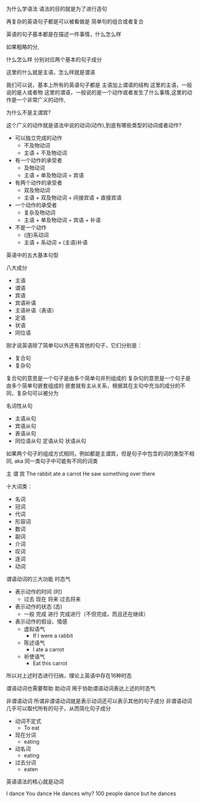 为什么学语法
语法的目的就是为了进行造句

再复杂的英语句子都是可以被看做是 简单句的组合或者复合

英语的句子基本都是在描述一件事情，什么怎么样

如果粗略的分,

什么怎么样 分别对应两个基本的句子成分

这里的什么就是主语，怎么样就是谓语

我们可以说，基本上所有的英语句子都是 主语加上谓语的结构
这里的主语，一般说的是人或者物
这里的谓语，一般说的是一个动作或者发生了什么事情,这里的动作是一个非常广义的动作,

为什么不是主谓宾?

这个广义的动作就是语法中说的动词(动作),到底有哪些类型的动词或者动作?

- 可以独立完成的动作
	- 不及物动词
	- 主语 + 不及物动词 
- 有一个动作的承受者
	- 及物动词
	-  主语 + 单及物动词 + 宾语
- 有两个动作的承受者
	- 双及物动词
	-  主语 + 双及物动词 + 间接宾语 + 直接宾语
- 一个动作的承受者
	- 复杂及物动词
	-  主语 + 单及物动词 + 宾语 + 补语
- 不是一个动作
	- (连)系动词
	- 主语 + 系动词 + (主语)补语

英语中的五大基本句型


八大成分
- 主语
- 谓语
- 宾语
- 宾语补语
- 主语补语（表语）
- 定语
- 状语
- 同位语


刚才说英语除了简单句以外还有其他的句子，它们分别是：
- 复合句
- 复杂句

复合句的意思是一个句子是由多个简单句并列组成的
复杂句的意思是一个句子是由多个简单句嵌套组成的
嵌套就有主从关系，根据其在主句中充当的成分的不同，复杂句可以被分为

名词性从句
- 主语从句
- 宾语从句
- 表语从句
- 同位语从句
定语从句
状语从句


如果两个句子的组成方式相同，例如都是主谓宾，但是句子中包含的词的类型不相同, aka 同一类句子中可能有不同的词类

主 谓 宾 
The rabbit ate a carrot
He saw something over there


十大词类：
- 名词
- 冠词 
- 代词
- 形容词
- 数词
- 副词
- 介词
- 叹词
- 连词
- 动词

谓语动词的三大功能 时态气
- 表示动作的时间 (时)
	- 过去 现在 将来 过去将来
- 表示动作的状态 (态) 
	- 一般 完成 进行 完成进行（不但完成，而且还在继续）
- 表示动作的假设、情感
	- 虚拟语气 
		- If I were a rabbit
	- 陈述语气
		- I ate a carrot 
	- 祈使语气
		-  Eat this carrot

所以对上述时态进行归纳，理论上英语中存在16种时态

谓语动词也需要帮助
助动词 用于协助谓语动词表达上述的时态气

非谓语动词
所谓非谓语动词就是表示动词还可以表示其他的句子成分
非谓语动词几乎可以取代所有的句子，从而简化句子成分

- 动词不定式
	- To eat
- 现在分词
	- eating
- 动名词
	- eating
- 过去分词
	- eaten

英语语法的核心就是动词


I dance
You dance
He dances
why?
100 people dance but he dances


